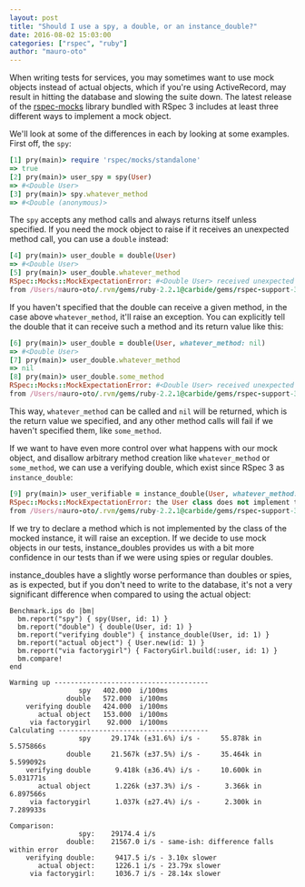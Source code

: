 ```yaml
---
layout: post
title: "Should I use a spy, a double, or an instance_double?"
date: 2016-08-02 15:03:00
categories: ["rspec", "ruby"]
author: "mauro-oto"
---
```


When writing tests for services, you may sometimes want to use mock objects
instead of actual objects, which if you're using ActiveRecord,
may result in hitting the database and slowing the suite down. The
latest release of the [rspec-mocks](https://github.com/rspec/rspec-mocks)
library bundled with RSpec 3 includes at least three different ways to implement
a mock object.

We'll look at some of the differences in each by looking at some examples. First
off, the `spy`:

```ruby
[1] pry(main)> require 'rspec/mocks/standalone'
=> true
[2] pry(main)> user_spy = spy(User)
=> #<Double User>
[3] pry(main)> spy.whatever_method
=> #<Double (anonymous)>
```

<!--more-->

The `spy` accepts any method calls and always returns itself unless specified.
If you need the mock object to raise if it receives an unexpected method call,
you can use a `double` instead:

```ruby
[4] pry(main)> user_double = double(User)
=> #<Double User>
[5] pry(main)> user_double.whatever_method
RSpec::Mocks::MockExpectationError: #<Double User> received unexpected message :whatever_method with (no args)
from /Users/mauro-oto/.rvm/gems/ruby-2.2.1@carbide/gems/rspec-support-3.5.0/lib/rspec/support.rb:87:in block in <module:Support>
```

If you haven't specified that the double can receive a given method, in the case
above `whatever_method`, it'll raise an exception. You can explicitly tell the
double that it can receive such a method and its return value like this:

```ruby
[6] pry(main)> user_double = double(User, whatever_method: nil)
=> #<Double User>
[7] pry(main)> user_double.whatever_method
=> nil
[8] pry(main)> user_double.some_method
RSpec::Mocks::MockExpectationError: #<Double User> received unexpected message :some_method with (no args)
from /Users/mauro-oto/.rvm/gems/ruby-2.2.1@carbide/gems/rspec-support-3.5.0/lib/rspec/support.rb:87:in block in <module:Support>
```

This way, `whatever_method` can be called and `nil` will be returned, which is
the return value we specified, and any other method calls will fail if we
haven't specified them, like `some_method`.

If we want to have even more control over what happens with our mock object, and
disallow arbitrary method creation like `whatever_method` or `some_method`, we
can use a verifying double, which exist since RSpec 3 as `instance_double`:

```ruby
[9] pry(main)> user_verifiable = instance_double(User, whatever_method: nil)
RSpec::Mocks::MockExpectationError: the User class does not implement the instance method: whatever_method
from /Users/mauro-oto/.rvm/gems/ruby-2.2.1@carbide/gems/rspec-support-3.5.0/lib/rspec/support.rb:87:in block in <module:Support>
```

If we try to declare a method which is not implemented by the class of the
mocked instance, it will raise an exception. If we decide to use mock objects in
our tests, instance_doubles provides us with a bit more confidence in our tests
than if we were using spies or regular doubles.

instance_doubles have a slightly worse performance than doubles or spies, as is
expected, but if you don't need to write to the database, it's not a very
significant difference when compared to using the actual object:

```
Benchmark.ips do |bm|
  bm.report("spy") { spy(User, id: 1) }
  bm.report("double") { double(User, id: 1) }
  bm.report("verifying double") { instance_double(User, id: 1) }
  bm.report("actual object") { User.new(id: 1) }
  bm.report("via factorygirl") { FactoryGirl.build(:user, id: 1) }
  bm.compare!
end

Warming up --------------------------------------
                 spy   402.000  i/100ms
              double   572.000  i/100ms
    verifying double   424.000  i/100ms
       actual object   153.000  i/100ms
     via factorygirl    92.000  i/100ms
Calculating -------------------------------------
                 spy     29.174k (±31.6%) i/s -     55.878k in   5.575866s
              double     21.567k (±37.5%) i/s -     35.464k in   5.599092s
    verifying double      9.418k (±36.4%) i/s -     10.600k in   5.031771s
       actual object      1.226k (±37.3%) i/s -      3.366k in   6.897566s
     via factorygirl      1.037k (±27.4%) i/s -      2.300k in   7.289933s

Comparison:
                 spy:    29174.4 i/s
              double:    21567.0 i/s - same-ish: difference falls within error
    verifying double:     9417.5 i/s - 3.10x slower
       actual object:     1226.1 i/s - 23.79x slower
     via factorygirl:     1036.7 i/s - 28.14x slower
```
